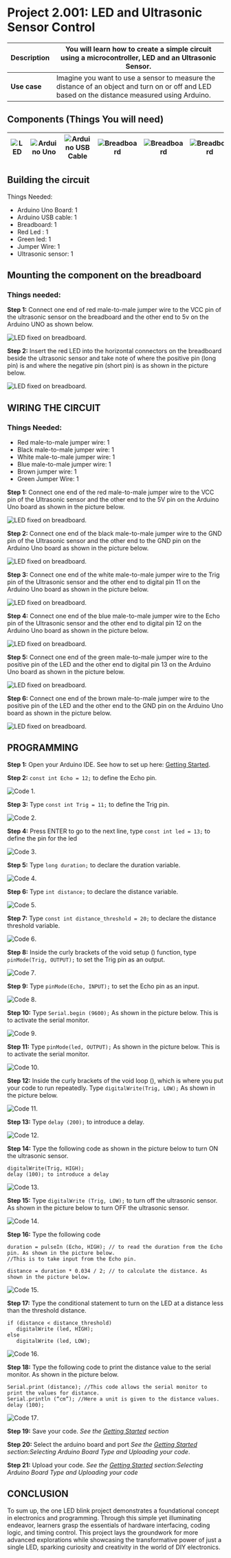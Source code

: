 # Project 2.001: LED and Ultrasonic Sensor Control 

| **Description** | You will learn how to create a simple circuit using a microcontroller, LED and an Ultrasonic Sensor. |
|------------------|----------------------------------------------------------------|
| **Use case**     | Imagine you want to use a sensor to measure the distance of an object and turn on or off and LED based on the distance measured using Arduino. |

## Components (Things You will need)

| ![LED](../../assets/components/LED.png) | ![Arduino Uno](../../assets/components/arduino.png) | ![Arduino USB Cable](../../assets/components/USB_Cable.png) | ![Breadboard](../../assets/components/breadboard.png) |![Breadboard](../../assets/components/jump_wire.png)| ![Breadboard](../../assets/components/ultrasonic.png)|
|-------------------------|-------------------------|-------------------------|-------------------------|-------------------------|-------------------------|

## Building the circuit

Things Needed:

-	Arduino Uno Board: 1
-	Arduino USB cable: 1
-	Breadboard: 1
-	Red Led : 1
-	Green led: 1
-	Jumper Wire: 1
-	Ultrasonic sensor: 1

## Mounting the component on the breadboard

### Things needed:

**Step 1:**  Connect one end of red male-to-male jumper wire to the VCC pin of the ultrasonic sensor on the breadboard and the other end to 5v on the Arduino UNO as shown below.

![LED fixed on breadboard](../../assets/2.0/1.1.Ultrasonic+LED/).

**Step 2:** Insert the red LED into the horizontal connectors on the breadboard beside the ultrasonic sensor and take note of where the positive pin (long pin) is and where the negative pin (short pin) is as shown in the picture below.

![LED fixed on breadboard](../../assets/2.0/1.1.Ultrasonic+LED/ultrasonic_led.jpg).

## WIRING THE CIRCUIT

### Things Needed:

-	Red male-to-male jumper wire: 1
-	Black male-to-male jumper wire: 1
-	White male-to-male jumper wire: 1
-	Blue male-to-male jumper wire: 1
-	Brown jumper wire: 1
-	Green Jumper Wire: 1

**Step 1:** Connect one end of the red male-to-male jumper wire to the VCC pin of the Ultrasonic sensor and the other end to the 5V pin on the Arduino Uno board as shown in the picture below.

![LED fixed on breadboard](../../assets/2.0/1.1.Ultrasonic+LED/circuit_1.jpg).

**Step 2:** Connect one end of the black male-to-male jumper wire to the GND pin of the Ultrasonic sensor and the other end to the GND pin on the Arduino Uno board as shown in the picture below.

![LED fixed on breadboard](../../assets/2.0/1.1.Ultrasonic+LED/circuit_2.jpg).

**Step 3:** Connect one end of the white male-to-male jumper wire to the Trig pin of the Ultrasonic sensor and the other end to digital pin 11 on the Arduino Uno board as shown in the picture below.

![LED fixed on breadboard](../../assets/2.0/1.1.Ultrasonic+LED/circuit_3.jpg).

**Step 4:** Connect one end of the blue male-to-male jumper wire to the Echo pin of the Ultrasonic sensor and the other end to digital pin 12 on the Arduino Uno board as shown in the picture below.

![LED fixed on breadboard](../../assets/2.0/1.1.Ultrasonic+LED/circuit_4.jpg).

**Step 5:** Connect one end of the green male-to-male jumper wire to the positive pin of the LED and the other end to digital pin 13 on the Arduino Uno board as shown in the picture below.

![LED fixed on breadboard](../../assets/2.0/1.1.Ultrasonic+LED/circuit_5.jpg).

**Step 6:** Connect one end of the brown male-to-male jumper wire to the positive pin of the LED and the other end to the GND pin on the Arduino Uno board as shown in the picture below.

![LED fixed on breadboard](../../assets/2.0/1.1.Ultrasonic+LED/circuit_6.jpg).

## PROGRAMMING

**Step 1:** Open your Arduino IDE. See how to set up here: [Getting Started](../../../../README.md#getting-started).

**Step 2:** ```const int Echo = 12;``` to define the Echo pin.

![Code 1](../../assets/2.0/1.1.Ultrasonic+LED/code_1.png).

**Step 3:** Type ```const int Trig = 11;``` to define the Trig pin.

![Code 2](../../assets/2.0/1.1.Ultrasonic+LED/code_2.png).

**Step 4:** Press ENTER to go to the next line, type ```const int led = 13;``` to define the pin for the led

![Code 3](../../assets/2.0/1.1.Ultrasonic+LED/code_3.png).

**Step 5:** Type ```long duration;``` to declare the duration variable.

![Code 4](../../assets/2.0/1.1.Ultrasonic+LED/code_4.png).

**Step 6:** Type ```int distance;``` to declare the distance variable.

![Code 5](../../assets/2.0/1.1.Ultrasonic+LED/code_5.png).

**Step 7:** Type ```const int distance_threshold = 20;``` to declare the distance threshold variable.

![Code 6](../../assets/2.0/1.1.Ultrasonic+LED/code_6.png).

**Step 8:** Inside the curly brackets of the void setup () function, type ```pinMode(Trig, OUTPUT);``` to set the Trig pin as an output.

![Code 7](../../assets/2.0/1.1.Ultrasonic+LED/code_7.png).

**Step 9:** Type ```pinMode(Echo, INPUT);``` to set the Echo pin as an input.

![Code 8](../../assets/2.0/1.1.Ultrasonic+LED/code_8.png).

**Step 10:** Type ```Serial.begin (9600);``` As shown in the picture below. This is to activate the serial monitor.

![Code 9](../../assets/2.0/1.1.Ultrasonic+LED/code_9.png).

**Step 11:** Type ```pinMode(led, OUTPUT);``` As shown in the picture below. This is to activate the serial monitor.

![Code 10](../../assets/2.0/1.1.Ultrasonic+LED/code_10.png).

**Step 12:** Inside the curly brackets of the void loop (), which is where you put your code to run repeatedly. Type ```digitalWrite(Trig, LOW);``` As shown in the picture below.

![Code 11](../../assets/2.0/1.1.Ultrasonic+LED/code_11.png).

**Step 13:** Type ```delay (200);``` to introduce a delay.

![Code 12](../../assets/2.0/1.1.Ultrasonic+LED/code_12.png).

**Step 14:** Type the following code as shown in the picture below to turn ON the ultrasonic sensor.
   ```
   digitalWrite(Trig, HIGH);
   delay (100); to introduce a delay
   ```

![Code 13](../../assets/2.0/1.1.Ultrasonic+LED/code_13.png).

**Step 15:** Type ```digitalWrite (Trig, LOW);``` to turn off the ultrasonic sensor. As shown in the picture below to turn OFF the ultrasonic sensor.

![Code 14](../../assets/2.0/1.1.Ultrasonic+LED/code_14.jpg).

**Step 16:** Type the following code
   ```
   duration = pulseIn (Echo, HIGH); // to read the duration from the Echo pin. As shown in the picture below.
   //This is to take input from the Echo pin.

   distance = duration * 0.034 / 2; // to calculate the distance. As shown in the picture below.
   ```

![Code 15](../../assets/2.0/1.1.Ultrasonic+LED/code_15.png).

**Step 17:** Type the conditional statement to turn on the LED at a distance less than the threshold distance.
   ```
   if (distance < distance_threshold)
      digitalWrite (led, HIGH); 
   else 
      digitalWrite (led, LOW); 
   ```
![Code 16](../../assets/2.0/1.1.Ultrasonic+LED/code_16.png).

**Step 18:** Type the following code to print the distance value to the serial monitor.  As shown in the picture below.

   ```
   Serial.print (distance); //This code allows the serial monitor to print the values for distance.
   Serial.println (“cm”); //Here a unit is given to the distance values.
   delay (100);
   ```

![Code 17](../../assets/2.0/1.1.Ultrasonic+LED/code_17.png).


**Step 19:** Save your code. _See the [Getting Started](../../../../README.md#getting-started) section_

**Step 20:** Select the arduino board and port _See the [Getting Started](../../../../README.md#getting-started) section:Selecting Arduino Board Type and Uploading your code_.

**Step 21:** Upload your code. _See the [Getting Started](../../../../README.md#getting-started) section:Selecting Arduino Board Type and Uploading your code_


## CONCLUSION
To sum up, the one LED blink project demonstrates a foundational concept in electronics and programming. Through this simple yet illuminating endeavor, learners grasp the essentials of hardware interfacing, coding logic, and timing control. This project lays the groundwork for more advanced explorations while showcasing the transformative power of just a single LED, sparking curiosity and creativity in the world of DIY electronics.
